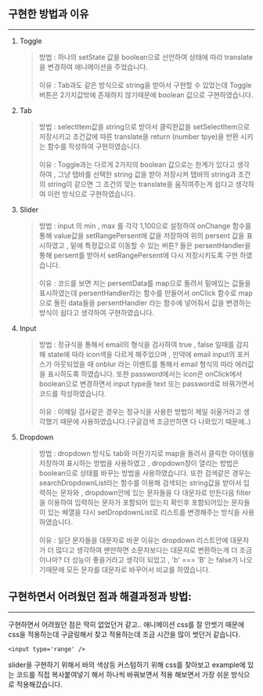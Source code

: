 ## 구현한 방법과 이유

---

1. Toggle
   > 방법 : 하나의 setState 값을 boolean으로 선언하여 상태에 따라 translate을 변경하여 애니메이션을 주었습니다.
   > <br /><br />
   > 이유 : Tab과도 같은 방식으로 string을 받아서 구현할 수 있었는데 Toggle버튼은 2가지값밖에 존재하지 않기때문에 boolean 값으로 구현하였습니다.
2. Tab

   > 방법 : selectItem값을 string으로 받아서 클릭한값을 setSelectItem으로 저장시키고 조건값에 따른 translate을 return (number tpye)을 반환 시키는 함수를 작성하여 구현하였습니다.
   > <br /> <br />
   > 이유 : Toggle과는 다르게 2가지의 boolean 값으로는 한계가 있다고 생각하여 , 그냥 탭바를 선택한 string 값을 받아 저장시켜 탭바의 string과 조건의 string이 같으면 그 조건의 맞는 translate을 움직여주는게 쉽다고 생각하여 이런 방식으로 구현하였습니다.

3. Slider
   > 방법 : input 의 min , max 를 각각 1,100으로 설정하여 onChange 함수를 통해 value값을 setRangePersent에 값을 저장하여 위의 persent 값을 표시하였고 , 밑에 특정값으로 이동할 수 있는 버튼? 들은 persentHandler을 통해 persent를 받아서 setRangePersent에 다시 저장시키도록 구현 하였습니다.
   > <br /><br />
   > 이유 : 코드를 보면 저는 persentData를 map으로 돌려서 밑에있는 값들을 표시하였는데 persentHandler라는 함수를 만들어서 onClick 함수로 map으로 돌린 data들을 persentHandler 라는 함수에 넣어줘서 값을 변경하는 방식이 쉽다고 생각하여 구현하였습니다.
4. Input
   > 방법 : 정규식을 통해서 email의 형식을 검사하여 true , false 일때를 감지해 state에 따라 icon색을 다르게 해주었으며 , 만약에 email input의 포커스가 아웃되었을 때 onblur 라는 이벤트를 통해서 email 형식의 따라 에러값을 표시하도록 하였습니다. 또한 password에서는 icon은 onClick에서 boolean으로 변경하면서 input type을 text 또는 password로 바꿔가면서 코드를 작성하였습니다.
   > <br /><br />
   > 이유 : 이메일 검사같은 경우는 정규식을 사용한 방법이 제일 쉬울거라고 생각했기 때문에 사용하였습니다.(구글검색 조금만하면 다 나와있기 때문에..)
5. Dropdown
   > 방법 : dropdown 방식도 tab와 마찬가지로 map을 돌려서 클릭한 아이템을 저장하여 표시하는 방법을 사용하였고 , dropdown창이 열리는 방법은 boolean으로 상태를 바꾸는 방법을 사용하였습니다. 또한 검색같은 경우는 searchDropdownList라는 함수를 이용해 검색되는 string값을 받아서 입력하는 문자와 , dropdown안에 있는 문자들을 다 대문자로 만든다음 filter을 이용하여 입력하는 문자가 포함되어 있는지 확인후 포함되어있는 문자들이 있는 배열을 다시 setDropdownList로 리스트를 변경해주는 방식을 사용하였습니다.
   > <br /><br />
   > 이유 : 일단 문자들을 대문자로 바꾼 이유는 dropdown 리스트안에 대문자가 더 많다고 생각하여 왠만하면 소문자보다는 대문자로 변환하는게 더 조금이나마? 더 성능이 좋을거라고 생각이 되었고 , 'b' === 'B' 는 false가 나오기때문에 모든 문자를 대문자로 바꾸어서 비교를 하였습니다.

## 구현하면서 어려웠던 점과 해결과정과 방법:

---

구현하면서 어려웠던 점은 딱히 없었던거 같고.. 애니메이션 css를 잘 안썻기 때문에 css을 적용하는데 구글링해서 찾고 적용하는데 조금 시간을 많이 썻던거 같습니다.

```
<input type='range' />
```

slider을 구현하기 위해서 바의 색상등 커스텀하기 위해 css를 찾아보고 example에 있는 코드를 직접 복사붙여넣기 해서 하나씩 바꿔보면서 적용 해보면서 가장 쉬운 방식으로 적용해갔습니다.

